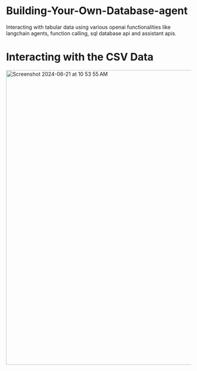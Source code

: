 # Building-Your-Own-Database-agent
Interacting with tabular data using various openai functionalities like langchain agents, function calling, sql database api and assistant apis.

# Interacting with the CSV Data

<img width="803" alt="Screenshot 2024-06-21 at 10 53 55 AM" src="https://github.com/grbcool/Building-Your-Own-Database-agent/assets/70877127/415734a9-4054-4607-93f8-fea13b979490">

